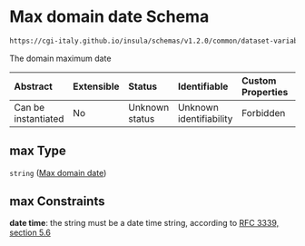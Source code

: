# Max domain date Schema

```txt
https://cgi-italy.github.io/insula/schemas/v1.2.0/common/dataset-variable-domain.schema.json#/$defs/timeDomain/properties/max
```

The domain maximum date

| Abstract            | Extensible | Status         | Identifiable            | Custom Properties | Additional Properties | Access Restrictions | Defined In                                                                                                         |
| :------------------ | :--------- | :------------- | :---------------------- | :---------------- | :-------------------- | :------------------ | :----------------------------------------------------------------------------------------------------------------- |
| Can be instantiated | No         | Unknown status | Unknown identifiability | Forbidden         | Allowed               | none                | [dataset-variable-domain.schema.json\*](schemas/common/dataset-variable-domain.schema.json) |

## max Type

`string` ([Max domain date](dataset-variable-domain-defs-time-domain-properties-max-domain-date.md))

## max Constraints

**date time**: the string must be a date time string, according to [RFC 3339, section 5.6](https://tools.ietf.org/html/rfc3339)
